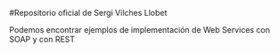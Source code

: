 #Repositorio oficial de Sergi Vilches Llobet

Podemos encontrar ejemplos de implementación de Web Services con SOAP y con REST
